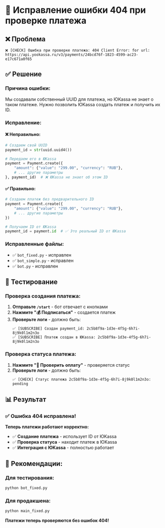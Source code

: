 # 🔧 Исправление ошибки 404 при проверке платежа

## ❌ Проблема
```
❌ [CHECK] Ошибка при проверке платежа: 404 Client Error: for url: https://api.yookassa.ru/v3/payments/24bcd76f-1823-4599-ac23-e17c671a0f65
```

## ✅ Решение

### **Причина ошибки:**
Мы создавали собственный UUID для платежа, но ЮKassa не знает о таком платеже. Нужно позволить ЮKassa создать платеж и получить их ID.

### **Исправление:**

#### **❌ Неправильно:**
```python
# Создаем свой UUID
payment_id = str(uuid.uuid4())

# Передаем его в ЮKassa
payment = Payment.create({
    "amount": {"value": "299.00", "currency": "RUB"},
    # ... другие параметры
}, payment_id)  # ❌ ЮKassa не знает об этом ID
```

#### **✅ Правильно:**
```python
# Создаем платеж без предварительного ID
payment = Payment.create({
    "amount": {"value": "299.00", "currency": "RUB"},
    # ... другие параметры
})

# Получаем ID от ЮKassa
payment_id = payment.id  # ✅ Это реальный ID от ЮKassa
```

### **Исправленные файлы:**
- ✅ `bot_fixed.py` - исправлен
- ✅ `bot_simple.py` - исправлен  
- ✅ `bot.py` - исправлен

## 🚀 Тестирование

### **Проверка создания платежа:**
1. **Отправьте `/start`** - бот отвечает с кнопками
2. **Нажмите "💰 Подписаться"** - создается платеж
3. **Проверьте логи** - должно быть:
   ```
   ✅ [SUBSCRIBE] Создан payment_id: 2c5b8f9a-1d3e-4f5g-6h7i-8j9k0l1m2n3o
   ✅ [SUBSCRIBE] Платеж создан в ЮKassa: 2c5b8f9a-1d3e-4f5g-6h7i-8j9k0l1m2n3o
   ```

### **Проверка статуса платежа:**
1. **Нажмите "🔄 Проверить оплату"** - проверяется статус
2. **Проверьте логи** - должно быть:
   ```
   ✅ [CHECK] Статус платежа 2c5b8f9a-1d3e-4f5g-6h7i-8j9k0l1m2n3o: pending
   ```

## 📊 Результат

### ✅ **Ошибка 404 исправлена!**

**Теперь платежи работают корректно:**
- ✅ **Создание платежа** - использует ID от ЮKassa
- ✅ **Проверка статуса** - находит платеж в ЮKassa
- ✅ **Интеграция с ЮKassa** - полностью работает

## 🎯 **Рекомендации:**

### **Для тестирования:**
```bash
python bot_fixed.py
```

### **Для продакшена:**
```bash
python main_fixed.py
```

**Платежи теперь проверяются без ошибок 404!**
